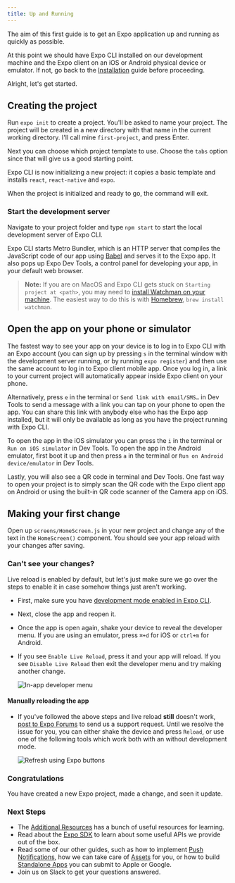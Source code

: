 ```yaml
---
title: Up and Running
---
```


The aim of this first guide is to get an Expo application up and running as quickly as possible.

At this point we should have Expo CLI installed on our development machine and the Expo client on an iOS or Android physical device or emulator. If not, go back to the [Installation](../../introduction/installation/) guide before proceeding.

Alright, let's get started.

## Creating the project

Run `expo init` to create a project. You'll be asked to name your project. The project will be created in a new directory with that name in the current working directory. I'll call mine `first-project`, and press Enter.

Next you can choose which project template to use. Choose the `tabs` option since that will give us a good starting point.

Expo CLI is now initializing a new project: it copies a basic template and installs `react`, `react-native` and `expo`.

When the project is initialized and ready to go, the command will exit.

### Start the development server

Navigate to your project folder and type `npm start` to start the local development server of Expo CLI.

Expo CLI starts Metro Bundler, which is an HTTP server that compiles the JavaScript code of our app using [Babel](https://babeljs.io/) and serves it to the Expo app. It also pops up Expo Dev Tools, a control panel for developing your app, in your default web browser.

> **Note:** If you are on MacOS and Expo CLI gets stuck on `Starting project at <path>`, you may need to [install Watchman on your machine](https://facebook.github.io/watchman/docs/install.html#build-install). The easiest way to do this is with [Homebrew](http://brew.sh/), `brew install watchman`.

## Open the app on your phone or simulator

The fastest way to see your app on your device is to log in to Expo CLI with an Expo account (you can sign up by pressing `s` in the terminal window with the development server running, or by running `expo register`) and then use the same account to log in to Expo client mobile app. Once you log in, a link to your current project will automatically appear inside Expo client on your phone.

Alternatively, press `e` in the terminal or `Send link with email/SMS…` in Dev Tools to send a message with a link you can tap on your phone to open the app. You can share this link with anybody else who has the Expo app installed, but it will only be available as long as you have the project running with Expo CLI.

To open the app in the iOS simulator you can press the `i` in the terminal or `Run on iOS simulator` in Dev Tools. To open the app in the Android emulator, first boot it up and then press `a` in the terminal or `Run on Android device/emulator` in Dev Tools.

Lastly, you will also see a QR code in terminal and Dev Tools. One fast way to open your project is to simply scan the QR code with the Expo client app on Android or using the built-in QR code scanner of the Camera app on iOS.

## Making your first change

Open up `screens/HomeScreen.js` in your new project and change any of the text in the `HomeScreen()` component. You should see your app reload with your changes after saving.

### Can't see your changes?

Live reload is enabled by default, but let's just make sure we go over the steps to enable it in case somehow things just aren't working.

- First, make sure you have [development mode enabled in Expo CLI](../development-mode/#development-mode).

- Next, close the app and reopen it.

- Once the app is open again, shake your device to reveal the developer menu. If you are using an emulator, press `⌘+d` for iOS or `ctrl+m` for Android.

- If you see `Enable Live Reload`, press it and your app will reload. If you see `Disable Live Reload` then exit the developer menu and try making another change.

  ![In-app developer menu](/static/images/developer-menu.png)

#### Manually reloading the app

- If you've followed the above steps and live reload **still** doesn't work, [post to Expo Forums](https://forums.expo.io/c/help) to send us a support request. Until we resolve the issue for you, you can either shake the device and press `Reload`, or use one of the following tools which work both with an without development mode.

  ![Refresh using Expo buttons](/static/images/expo-refresh.png)

### Congratulations

You have created a new Expo project, made a change, and seen it update.

### Next Steps

- The [Additional Resources](../../introduction/additional-resources/#additional-resources) has a bunch of useful resources for learning.
- Read about the [Expo SDK](../../sdk/overview/) to learn about some useful APIs we provide out of the box.
- Read some of our other guides, such as how to implement [Push Notifications](../../guides/push-notifications/#push-notifications), how we can take care of [Assets](../../guides/assets/#all-about-assets) for you, or how to build [Standalone Apps](../../distribution/building-standalone-apps/#building-standalone-apps) you can submit to Apple or Google.
- Join us on Slack to get your questions answered.
